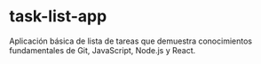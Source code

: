 # task-list-app
Aplicación básica de lista de tareas que demuestra conocimientos fundamentales de Git, JavaScript, Node.js y React.
